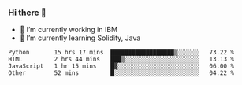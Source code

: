 ### Hi there 👋

<!--
**mathcodeman/mathcodeman** is a ✨ _special_ ✨ repository because its `README.md` (this file) appears on your GitHub profile.

Here are some ideas to get you started:

- 🔭 I’m currently working on ...
- 🌱 I’m currently learning ...
- 👯 I’m looking to collaborate on ...
- 🤔 I’m looking for help with ...
- 💬 Ask me about ...
- 📫 How to reach me: ...
- 😄 Pronouns: ...
- ⚡ Fun fact: ...
-->

- 🔭 I’m currently working in IBM
- 🌱 I’m currently learning Solidity, Java

<!--START_SECTION:waka-->

```text
Python       15 hrs 17 mins  ██████████████████▒░░░░░░   73.22 %
HTML         2 hrs 44 mins   ███▒░░░░░░░░░░░░░░░░░░░░░   13.13 %
JavaScript   1 hr 15 mins    █▓░░░░░░░░░░░░░░░░░░░░░░░   06.00 %
Other        52 mins         █░░░░░░░░░░░░░░░░░░░░░░░░   04.22 %
```

<!--END_SECTION:waka-->
